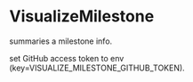 # VisualizeMilestone
summaries a milestone info.

set GitHub access token to env (key=VISUALIZE_MILESTONE_GITHUB_TOKEN).
